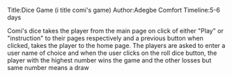 Title:Dice Game (i title comi's game)
Author:Adegbe Comfort
Timeline:5-6 days
 
 Comi's dice takes the player  from the main page on click of either "Play" or "instruction" to their pages respectively and 
 a previous button when clicked, takes the player to the home page.
 The players are asked to enter a user name of choice and when the user clicks on the roll dice button, the player with the
 highest number wins the game and the other losses but same number means a draw